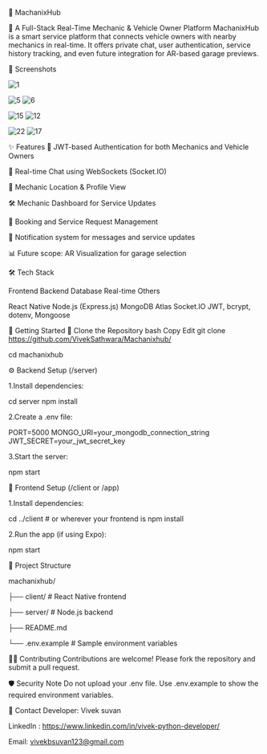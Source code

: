 🚗 MachanixHub

🔧 A Full-Stack Real-Time Mechanic & Vehicle Owner Platform
MachanixHub is a smart service platform that connects vehicle owners with nearby mechanics in real-time. It offers private chat, user authentication, service history tracking, and even future integration for AR-based garage previews.

📸 Screenshots

![1](https://github.com/user-attachments/assets/5c28f2f7-7b2f-4d4c-ad48-bc3fe5a44462)

![5](https://github.com/user-attachments/assets/0e459361-77aa-46bc-af04-68f7e6f89ebf)   ![6](https://github.com/user-attachments/assets/200e008e-2e94-4f29-a0af-27fb2c97bbaf)

![15](https://github.com/user-attachments/assets/9598cb7c-eaa6-41da-9a9c-45741b9e80bc)  ![12](https://github.com/user-attachments/assets/bada1e09-0dd6-4569-a6a2-4bf40b8e9cd4)

![22](https://github.com/user-attachments/assets/0e267f0a-3842-447f-a492-b2cb3bcc0faa)  ![17](https://github.com/user-attachments/assets/1389f63f-6710-47c5-a709-1c90fabd30df)


✨ Features
🔐 JWT-based Authentication for both Mechanics and Vehicle Owners

📱 Real-time Chat using WebSockets (Socket.IO)

📍 Mechanic Location & Profile View

🛠️ Mechanic Dashboard for Service Updates

🧾 Booking and Service Request Management

💬 Notification system for messages and service updates

📊 Future scope: AR Visualization for garage selection

🛠️ Tech Stack

Frontend	Backend	Database	Real-time	Others

React Native	Node.js (Express.js)	MongoDB Atlas	Socket.IO	JWT, bcrypt, dotenv, Mongoose

🚀 Getting Started
🔄 Clone the Repository
bash
Copy
Edit
git clone https://github.com/VivekSathwara/Machanixhub/

cd machanixhub

⚙️ Backend Setup (/server)

1.Install dependencies:

cd server
npm install

2.Create a .env file:

PORT=5000
MONGO_URI=your_mongodb_connection_string
JWT_SECRET=your_jwt_secret_key

3.Start the server:

npm start

📱 Frontend Setup (/client or /app)

1.Install dependencies:

cd ../client  # or wherever your frontend is
npm install

2.Run the app (if using Expo):

npm start

📁 Project Structure

machanixhub/

├── client/         # React Native frontend

├── server/         # Node.js backend

├── README.md

└── .env.example    # Sample environment variables


👨‍💻 Contributing
Contributions are welcome!
Please fork the repository and submit a pull request.

🛡️ Security Note
Do not upload your .env file.
Use .env.example to show the required environment variables.

📩 Contact
Developer: Vivek suvan

LinkedIn : https://www.linkedin.com/in/vivek-python-developer/

Email: vivekbsuvan123@gmail.com
